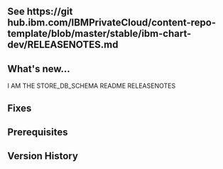 ## See https://git hub.ibm.com/IBMPrivateCloud/content-repo-template/blob/master/stable/ibm-chart-dev/RELEASENOTES.md

## What's new... 
I AM THE STORE_DB_SCHEMA README RELEASENOTES

## Fixes 

## Prerequisites 

## Version History
